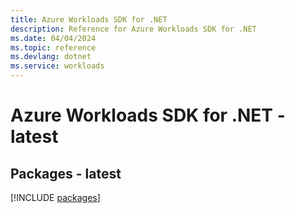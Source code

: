 ```yaml
---
title: Azure Workloads SDK for .NET
description: Reference for Azure Workloads SDK for .NET
ms.date: 04/04/2024
ms.topic: reference
ms.devlang: dotnet
ms.service: workloads
---
```

# Azure Workloads SDK for .NET - latest
## Packages - latest
[!INCLUDE [packages](workloads-index.md)]